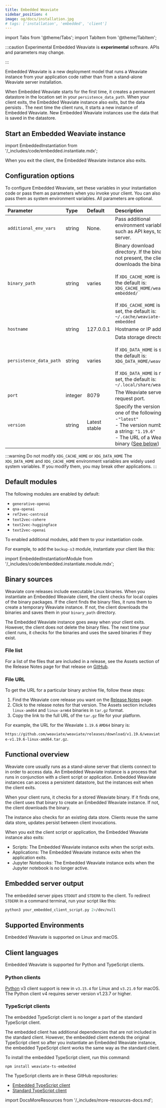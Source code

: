 ```yaml
---
title: Embedded Weaviate
sidebar_position: 4
image: og/docs/installation.jpg
# tags: ['installation', 'embedded', 'client']
---
```

import Tabs from '@theme/Tabs';
import TabItem from '@theme/TabItem';

:::caution Experimental
Embedded Weaviate is **experimental** software. APIs and parameters may change.

:::

Embedded Weaviate is a new deployment model that runs a Weaviate instance from your application code rather than from a stand-alone Weaviate server installation.

When Embedded Weaviate starts for the first time, it creates a permanent datastore in the location set in your `persistence_data_path`. When your client exits, the Embedded Weaviate instance also exits, but the data persists . The next time the client runs, it starts a new instance of Embedded Weaviate. New Embedded Weaviate instances use the data that is saved in the datastore.

## Start an Embedded Weaviate instance

import EmbeddedInstantiation from '/_includes/code/embedded.instantiate.mdx';

<EmbeddedInstantiation />

When you exit the client, the Embedded Weaviate instance also exits.

## Configuration options

To configure Embedded Weaviate, set these variables in your instantiation code or pass them as parameters when you invoke your client. You can also pass them as system environment variables. All parameters are optional.

| Parameter | Type | Default | Description |
| :-- | :-- | :-- | :-- |
| `additional_env_vars` | string | None. | Pass additional environment variables, such as API keys, to the server. |
| `binary_path` | string | varies | Binary download directory. If the binary is not present, the client downloads the binary. <br/><br/> If `XDG_CACHE_HOME` is set, the default is: `XDG_CACHE_HOME/weaviate-embedded/`<br/><br/>If `XDG_CACHE_HOME` is not set, the default is: `~/.cache/weaviate-embedded` |
| `hostname` | string | 127.0.0.1 | Hostname or IP address  |
| `persistence_data_path` | string | varies | Data storage directory.<br/><br/> If `XDG_DATA_HOME` is set, the default is: `XDG_DATA_HOME/weaviate/`<br/><br/>If `XDG_DATA_HOME` is not set, the default is: `~/.local/share/weaviate` |
| `port` | integer | 8079 | The Weaviate server request port. |
| `version` | string | Latest stable | Specify the version with one of the following:<br/>-`"latest"`<br/>- The version number as a string: `"1.19.6"`<br/>- The URL of a Weaviate binary ([See below](/developers/weaviate/installation/embedded.md#file-url)) |

:::warning Do not modify `XDG_CACHE_HOME` or `XDG_DATA_HOME`
The `XDG_DATA_HOME` and `XDG_CACHE_HOME` environment variables are widely used system variables. If you modify them, you may break other applications.
:::

## Default modules

The following modules are enabled by default:
- `generative-openai`
- `qna-openai`
- `ref2vec-centroid`
- `text2vec-cohere`
- `text2vec-huggingface`
- `text2vec-openai`

To enabled additional modules, add them to your instantiation code.

For example, to add the `backup-s3` module, instantiate your client like this:

import EmbeddedInstantiationModule from '/_includes/code/embedded.instantiate.module.mdx';

<EmbeddedInstantiationModule />

## Binary sources

Weaviate core releases include executable Linux binaries. When you instantiate an Embedded Weaviate client, the client checks for local copies of the binary packages. If the client finds the binary files, it runs them to create a temporary Weaviate instance. If not, the client downloads the binaries and saves them in your `binary_path` directory.

The Embedded Weaviate instance goes away when your client exits. However, the client does not delete the binary files. The next time your client runs, it checks for the binaries and uses the saved binaries if they exist.

### File list
For a list of the files that are included in a release, see the Assets section of the Release Notes page for that release on [GitHub](https://github.com/weaviate/weaviate/releases).

### File URL
To get the URL for a particular binary archive file, follow these steps:
1. Find the Weaviate core release you want on the [Release Notes](/developers/weaviate/release-notes/index.md#weaviate-core-release-summaries) page.
1. Click to the release notes for that version. The Assets section includes `linux-amd64` and `linux-arm64` binaries in `tar.gz` format.
1. Copy the link to the full URL of the `tar.gz` file for your platform.

For example, the URL for the Weaviate `1.19.6` `AMD64` binary is:

`https://github.com/weaviate/weaviate/releases/download/v1.19.6/weaviate-v1.19.6-linux-amd64.tar.gz`.

## Functional overview

Weaviate core usually runs as a stand-alone server that clients connect to in order to access data. An Embedded Weaviate instance is a process that runs in conjunction with a client script or application. Embedded Weaviate instances can access a persistent datastore, but the instances exit when the client exits.

When your client runs, it checks for a stored Weaviate binary. If it finds one, the client uses that binary to create an Embedded Weaviate instance. If not, the client downloads the binary.

The instance also checks for an existing data store. Clients reuse the same data store, updates persist between client invocations.

When you exit the client script or application, the Embedded Weaviate instance also exits:

- Scripts: The Embedded Weaviate instance exits when the script exits.
- Applications: The Embedded Weaviate instance exits when the application exits.
- Jupyter Notebooks: The Embedded Weaviate instance exits when the Jupyter notebook is no longer active.

## Embedded server output

The embedded server pipes `STDOUT` and `STDERR` to the client. To redirect `STDERR` in a command terminal, run your script like this:

```bash
python3 your_embedded_client_script.py 2>/dev/null
```

## Supported Environments

Embedded Weaviate is supported on Linux and macOS.

## Client languages

Embedded Weaviate is supported for Python and TypeScript clients.

### Python clients

[Python](../client-libraries/python/index.md) v3 client support is new in `v3.15.4` for Linux and `v3.21.0` for macOS. The Python client v4 requires server version v1.23.7 or higher.

### TypeScript clients

The embedded TypeScript client is no longer a part of the standard TypeScript client.

The embedded client has additional dependencies that are not included in the standard client. However, the embedded client extends the original TypeScript client so after you instantiate an Embedded Weaviate instance, the embedded TypeScript client works the same way as the standard client.

To install the embedded TypeScript client, run this command:

```
npm install weaviate-ts-embedded
```

The TypeScript clients are in these GitHub repositories:
- [Embedded TypeScript client](https://github.com/weaviate/typescript-embedded)
- [Standard TypeScript client](https://github.com/weaviate/typescript-client)

import DocsMoreResources from '/_includes/more-resources-docs.md';

<DocsMoreResources />
